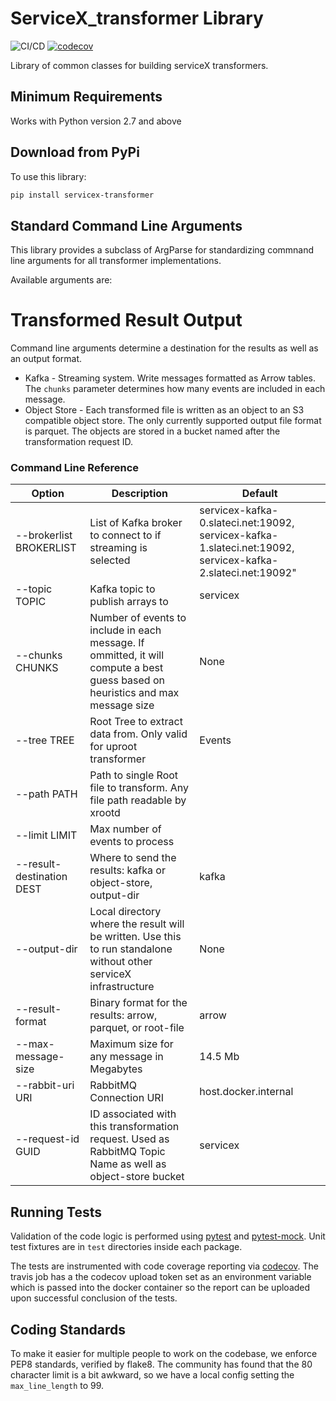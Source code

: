 # ServiceX_transformer Library

![CI/CD](https://github.com/ssl-hep/ServiceX_transformer/workflows/CI/CD/badge.svg)
[![codecov](https://codecov.io/gh/ssl-hep/ServiceX_transformer/branch/master/graph/badge.svg)](https://codecov.io/gh/ssl-hep/ServiceX_transformer)

Library of common classes for building serviceX transformers. 

## Minimum Requirements
Works with Python version 2.7 and above

## Download from PyPi
To use this library:
```bash
pip install servicex-transformer
```

## Standard Command Line Arguments
This library provides a subclass of ArgParse for standardizing commnand line 
arguments for all transformer implementations.

Available arguments are:

# Transformed Result Output
Command line arguments determine a destination for the results as well as 
an output format.

* Kafka - Streaming system. Write messages formatted as Arrow tables. The 
`chunks` parameter determines how many events are included in each message.
* Object Store - Each transformed file is written as an object to an
S3 compatible object store. The only currently supported output file
format is parquet. The objects are stored in a bucket named after the 
transformation request ID.


### Command Line Reference
|Option| Description | Default |
| ------ | ----------- | ------- |
| --brokerlist BROKERLIST | List of Kafka broker to connect to if streaming is selected | servicex-kafka-0.slateci.net:19092, servicex-kafka-1.slateci.net:19092, servicex-kafka-2.slateci.net:19092" |
| --topic TOPIC | Kafka topic to publish arrays to | servicex |   
| --chunks CHUNKS | Number of events to include in each message. If ommitted, it will compute a best guess based on heuristics and max message size | None |                   
| --tree TREE | Root Tree to extract data from. Only valid for uproot transformer | Events
| --path PATH | Path to single Root file to transform. Any file path readable by xrootd | |
| --limit LIMIT | Max number of events to process | |
| --result-destination DEST| Where to send the results: kafka or object-store, output-dir | kafka
| --output-dir | Local directory where the result will be written. Use this to run standalone without other serviceX infrastructure | None 
| --result-format | Binary format for the results: arrow, parquet, or root-file | arrow
| --max-message-size | Maximum size for any message in Megabytes | 14.5 Mb |
| --rabbit-uri URI | RabbitMQ Connection URI | host.docker.internal |
| --request-id GUID| ID associated with this transformation request. Used as RabbitMQ Topic Name as well as object-store bucket | servicex


## Running Tests
Validation of the code logic is performed using 
[pytest](https://docs.pytest.org/en/latest/) and 
[pytest-mock](https://github.com/pytest-dev/pytest-mock). Unit test fixtures are
in `test` directories inside each package. 


The tests are instrumented with code coverage reporting via 
[codecov](https://codecov.io/gh/ssl-hep/ServiceX_transformer). The travis
job has a the codecov upload token set as an environment variable which is
passed into the docker container so the report can be uploaded upon successful
conclusion of the tests.

## Coding Standards
To make it easier for multiple people to work on the codebase, we enforce PEP8
standards, verified by flake8. The community has found that the 80 character
limit is a bit awkward, so we have a local config setting the `max_line_length`
to 99.

